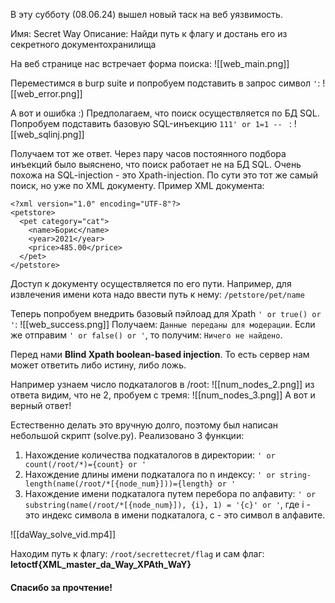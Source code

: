 
В эту субботу (08.06.24) вышел новый таск на веб уязвимость.

Имя: Secret Way 
Описание: Найди путь к флагу и достань его из секретного документохранилища

На веб странице нас встречает форма поиска:
![[web_main.png]]

Переместимся в burp suite и попробуем подставить в запрос  символ `'`:
![[web_error.png]]

А вот и ошибка :)
Предполагаем, что поиск осуществляется по БД SQL.
Попробуем подставить базовую SQL-инъекцию `111' or 1=1 -- ` :
![[web_sqlinj.png]]

Получаем тот же ответ.
Через пару часов постоянного подбора инъекций было выяснено, что поиск работает не на БД SQL. 
Очень похожа на SQL-injection - это Xpath-injection. По сути это тот же самый поиск, но уже по XML документу.
Пример XML документа:
```
<?xml version="1.0" encoding="UTF-8"?>
<petstore>
  <pet category="cat">
    <name>Борис</name>
    <year>2021</year>
    <price>485.00</price>
  </pet>
</petstore>

```
Доступ к документу осуществляется по его пути. Например, для извлечения имени кота надо ввести путь к нему: `/petstore/pet/name`

Теперь попробуем внедрить базовый пэйлоад для Xpath `' or true() or '`:
![[web_success.png]]
Получаем: `Данные переданы для модерации`.
Если же отправим `' or false() or '`, то получим: `Ничего не найдено`.

Перед нами **Blind Xpath boolean-based injection**. То есть сервер нам может ответить либо истину, либо ложь.

Например узнаем число подкаталогов в /root:
![[num_nodes_2.png]]
из ответа видим, что не 2, пробуем с тремя:
![[num_nodes_3.png]]
А вот и верный ответ!

Естественно делать это вручную долго, поэтому был написан небольшой скрипт (solve.py).
Реализовано 3 функции:
1. Нахождение количества подкаталогов в директории: `' or count(/root/*)={count} or '`
2. Нахождение длины имени подкаталога по n индексу: `' or string-length(name(/root/*[{node_num}]))={length} or '`
3. Нахождение имени подкаталога путем перебора по алфавиту: `' or substring(name(/root/*[{node_num}]), {i}, 1) = '{c}' or '`, где i - это индекс символа в имени подкаталога, c - это символ в алфавите.


![[daWay_solve_vid.mp4]]

Находим путь к флагу: `/root/secrettecret/flag` и сам флаг: **letoctf{XML_master_da_Way_XPAth_WaY}**

#### Спасибо за прочтение!
















